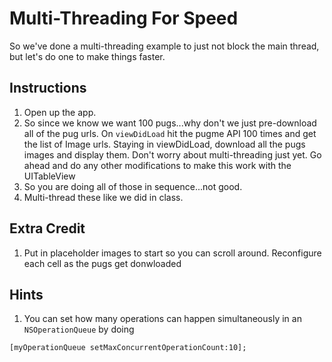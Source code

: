 
# Multi-Threading For Speed

So we've done a multi-threading example to just not block the main thread, but let's do one to make things faster.

## Instructions

  1. Open up the app.
  2. So since we know we want 100 pugs...why don't we just pre-download all of the pug urls. On `viewDidLoad` hit the pugme API 100 times and get the list of Image urls. Staying in viewDidLoad, download all the pugs images and display them. Don't worry about multi-threading just yet. Go ahead and do any other modifications to make this work with the UITableView
  3. So you are doing all of those in sequence...not good.
  4. Multi-thread these like we did in class.

## Extra Credit

  1. Put in placeholder images to start so you can scroll around. Reconfigure each cell as the pugs get donwloaded

## Hints

  1. You can set how many operations can happen simultaneously in an `NSOperationQueue` by doing 

  ```
  [myOperationQueue setMaxConcurrentOperationCount:10];
  ```
